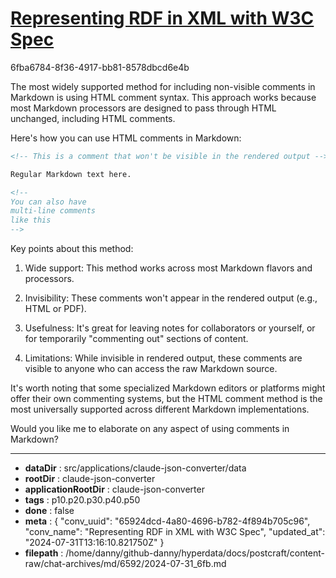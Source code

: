 # [Representing RDF in XML with W3C Spec](https://claude.ai/chat/65924dcd-4a80-4696-b782-4f894b705c96)

6fba6784-8f36-4917-bb81-8578dbcd6e4b

 The most widely supported method for including non-visible comments in Markdown is using HTML comment syntax. This approach works because most Markdown processors are designed to pass through HTML unchanged, including HTML comments.

Here's how you can use HTML comments in Markdown:

```markdown
<!-- This is a comment that won't be visible in the rendered output -->

Regular Markdown text here.

<!-- 
You can also have
multi-line comments
like this
-->
```

Key points about this method:

1. Wide support: This method works across most Markdown flavors and processors.

2. Invisibility: These comments won't appear in the rendered output (e.g., HTML or PDF).

3. Usefulness: It's great for leaving notes for collaborators or yourself, or for temporarily "commenting out" sections of content.

4. Limitations: While invisible in rendered output, these comments are visible to anyone who can access the raw Markdown source.

It's worth noting that some specialized Markdown editors or platforms might offer their own commenting systems, but the HTML comment method is the most universally supported across different Markdown implementations.

Would you like me to elaborate on any aspect of using comments in Markdown?

---

* **dataDir** : src/applications/claude-json-converter/data
* **rootDir** : claude-json-converter
* **applicationRootDir** : claude-json-converter
* **tags** : p10.p20.p30.p40.p50
* **done** : false
* **meta** : {
  "conv_uuid": "65924dcd-4a80-4696-b782-4f894b705c96",
  "conv_name": "Representing RDF in XML with W3C Spec",
  "updated_at": "2024-07-31T13:16:10.821750Z"
}
* **filepath** : /home/danny/github-danny/hyperdata/docs/postcraft/content-raw/chat-archives/md/6592/2024-07-31_6fb.md